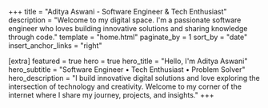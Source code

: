 +++
title = "Aditya Aswani - Software Engineer & Tech Enthusiast"
description = "Welcome to my digital space. I'm a passionate software engineer who loves building innovative solutions and sharing knowledge through code."
template = "home.html"
paginate_by = 1
sort_by = "date"
insert_anchor_links = "right"

[extra]
featured = true
hero = true
hero_title = "Hello, I'm Aditya Aswani"
hero_subtitle = "Software Engineer • Tech Enthusiast • Problem Solver"
hero_description = "I build innovative digital solutions and love exploring the intersection of technology and creativity. Welcome to my corner of the internet where I share my journey, projects, and insights."
+++
